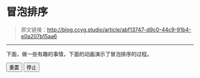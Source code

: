 # 冒泡排序

[annotation]: <id> (abf13747-d9c0-44c9-91b4-e0a207b15aa6)
[annotation]: <status> (public)
[annotation]: <create_time> (2019-04-22 16:20:56)
[annotation]: <category> (计算机科学)
[annotation]: <tags> (数据结构)

> 原文链接：<http://blog.ccyg.studio/article/abf13747-d9c0-44c9-91b4-e0a207b15aa6>

---
下面，做一些有趣的事情，下面的动画演示了冒泡排序的过程。

<div class="ui segments">
    <div class="ui segment" id="sketch-holder"></div>
    <div class='ui segment'>
        <button class='ui primary reset button'>重置</button>
        <button class='ui primary stop button'>停止</button>
    </div>
</div>

<link href="https://cdn.jsdelivr.net/npm/semantic-ui@2.4.2/dist/semantic.min.css" rel="stylesheet">
<script src="https://cdn.jsdelivr.net/npm/jquery@3.4.0/dist/jquery.min.js"></script>
<script src="https://cdn.jsdelivr.net/npm/p5@0.8.0/lib/p5.min.js"></script>

<script>
var count = 32;
var array = new Array();
var left = null;
var right = null;
var times = 0;

function sleep(ms){
  return new Promise((resolve)=>setTimeout(resolve,ms));
}

async function start(){
    var status = $('.status');
    left = null;
    right = null;
    var sleep_time = 100;
    var current_times = times;
    for (let i = 0; i < array.length; i++) {
        for (let j = 1; j < array.length - i; j++) {
            left = j - 1;
            right = j;
            if( array[j] < array[j - 1])
            {
                let temp = array[j];
                array[j] = array[j - 1];
                array[j - 1] = temp;
                await sleep(sleep_time);
                console.log('take a exchange');
            }
            console.log(left + " " + right);
            await sleep(sleep_time);
            if(current_times != times){
                return;
            }
        }
    }
    left = null;
    right = null;
}

function reset(){
    left = null;
    right = null;
    times += 1;
    for (let index = 0; index < count; index++) {
        array[index] = parseInt(Math.random() * 100);
    }
    start();
}

function stop(){
    times += 1;
}


function setup() {
    var width = $("#sketch-holder").width();
    canvas = createCanvas(width, width/1.77);
    canvas.parent('sketch-holder');
    reset();
}

function draw() {
    clear();
    var status = $('.status');
    // $('.status').html(parseInt(width) + " " + parseInt(height));

    var size = width / count;
    for (let index = 0; index < array.length; index++) {
        var w = size;
        var h = (array[index]) * height / 100;
        var x = index * size;
        var y = height - h;
        var t = array[index];

        if (index == left){
            let c = color(219,40,40);
            fill(c);
        }
        else if(index == right){
            let c = color(251,189,8);
            fill(c);
        }
        else
        {
            let c = color(130,160,185);
            fill(c);
        }
        rect(x, y, w, h);      

        fill(255);
        text(t, x, y, w, h);  
    }
}

function windowResized() {
    var width = parseInt($("#sketch-holder").width());
    var height = parseInt(width / 1.77);
    resizeCanvas(width, height);
}

$('.reset.button').click(function(){
    reset();
    start();
});

$('.stop.button').click(function(){
    stop();
})
</script>